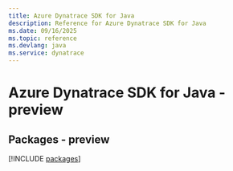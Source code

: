 ```yaml
---
title: Azure Dynatrace SDK for Java
description: Reference for Azure Dynatrace SDK for Java
ms.date: 09/16/2025
ms.topic: reference
ms.devlang: java
ms.service: dynatrace
---
```

# Azure Dynatrace SDK for Java - preview
## Packages - preview
[!INCLUDE [packages](dynatrace-index.md)]
